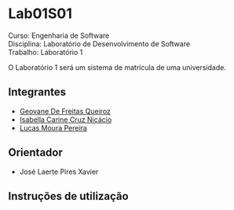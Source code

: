 # Lab01S01

Curso: Engenharia de Software <br>
Disciplina: Laboratório de Desenvolvimento de Software <br>
Trabalho: Laboratório 1

O Laboratório 1 será um sistema de matrícula de uma universidade.

## Integrantes

* [Geovane De Freitas Queiroz](https://github.com/geovanemorcatti)
* [Isabella Carine Cruz Nicácio](https://github.com/ibellacn)
* [Lucas Moura Pereira](https://github.com/LucasMouraPereira123)

## Orientador

* José Laerte Pires Xavier

## Instruções de utilização
